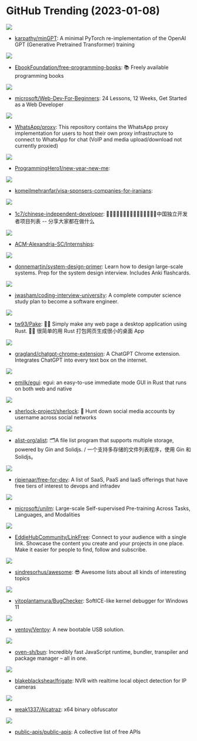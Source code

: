# GitHub Trending (2023-01-08)

![](https://img.shields.io/badge/Python-New%20579-green?style=flat-square&logo=appveyor)
- [karpathy/minGPT](https://github.com/karpathy/minGPT): A minimal PyTorch re-implementation of the OpenAI GPT (Generative Pretrained Transformer) training

![](https://img.shields.io/badge/none-New%20184-green?style=flat-square&logo=appveyor)
- [EbookFoundation/free-programming-books](https://github.com/EbookFoundation/free-programming-books): 📚 Freely available programming books

![](https://img.shields.io/badge/JavaScript-New%20224-green?style=flat-square&logo=appveyor)
- [microsoft/Web-Dev-For-Beginners](https://github.com/microsoft/Web-Dev-For-Beginners): 24 Lessons, 12 Weeks, Get Started as a Web Developer

![](https://img.shields.io/badge/Shell-New%20137-green?style=flat-square&logo=appveyor)
- [WhatsApp/proxy](https://github.com/WhatsApp/proxy): This repository contains the WhatsApp proxy implementation for users to host their own proxy infrastructure to connect to WhatsApp for chat (VoIP and media upload/download not currently proxied)

![](https://img.shields.io/badge/none-New%206-green?style=flat-square&logo=appveyor)
- [ProgrammingHero1/new-year-new-me](https://github.com/ProgrammingHero1/new-year-new-me): 

![](https://img.shields.io/badge/none-New%2087-green?style=flat-square&logo=appveyor)
- [komeilmehranfar/visa-sponsers-companies-for-iranians](https://github.com/komeilmehranfar/visa-sponsers-companies-for-iranians): 

![](https://img.shields.io/badge/none-New%2095-green?style=flat-square&logo=appveyor)
- [1c7/chinese-independent-developer](https://github.com/1c7/chinese-independent-developer): 👩🏿‍💻👨🏾‍💻👩🏼‍💻👨🏽‍💻👩🏻‍💻中国独立开发者项目列表 -- 分享大家都在做什么

![](https://img.shields.io/badge/none-New%2070-green?style=flat-square&logo=appveyor)
- [ACM-Alexandria-SC/Internships](https://github.com/ACM-Alexandria-SC/Internships): 

![](https://img.shields.io/badge/Python-New%20240-green?style=flat-square&logo=appveyor)
- [donnemartin/system-design-primer](https://github.com/donnemartin/system-design-primer): Learn how to design large-scale systems. Prep for the system design interview. Includes Anki flashcards.

![](https://img.shields.io/badge/none-New%20217-green?style=flat-square&logo=appveyor)
- [jwasham/coding-interview-university](https://github.com/jwasham/coding-interview-university): A complete computer science study plan to become a software engineer.

![](https://img.shields.io/badge/Rust-New%20244-green?style=flat-square&logo=appveyor)
- [tw93/Pake](https://github.com/tw93/Pake): 🤱🏻 Simply make any web page a desktop application using Rust. 🤱🏻 很简单的用 Rust 打包网页生成很小的桌面 App

![](https://img.shields.io/badge/JavaScript-New%2028-green?style=flat-square&logo=appveyor)
- [gragland/chatgpt-chrome-extension](https://github.com/gragland/chatgpt-chrome-extension): A ChatGPT Chrome extension. Integrates ChatGPT into every text box on the internet.

![](https://img.shields.io/badge/Rust-New%2023-green?style=flat-square&logo=appveyor)
- [emilk/egui](https://github.com/emilk/egui): egui: an easy-to-use immediate mode GUI in Rust that runs on both web and native

![](https://img.shields.io/badge/Python-New%2066-green?style=flat-square&logo=appveyor)
- [sherlock-project/sherlock](https://github.com/sherlock-project/sherlock): 🔎 Hunt down social media accounts by username across social networks

![](https://img.shields.io/badge/Go-New%20205-green?style=flat-square&logo=appveyor)
- [alist-org/alist](https://github.com/alist-org/alist): 🗂️A file list program that supports multiple storage, powered by Gin and Solidjs. / 一个支持多存储的文件列表程序，使用 Gin 和 Solidjs。

![](https://img.shields.io/badge/HTML-New%2076-green?style=flat-square&logo=appveyor)
- [ripienaar/free-for-dev](https://github.com/ripienaar/free-for-dev): A list of SaaS, PaaS and IaaS offerings that have free tiers of interest to devops and infradev

![](https://img.shields.io/badge/Python-New%2029-green?style=flat-square&logo=appveyor)
- [microsoft/unilm](https://github.com/microsoft/unilm): Large-scale Self-supervised Pre-training Across Tasks, Languages, and Modalities

![](https://img.shields.io/badge/JavaScript-New%2097-green?style=flat-square&logo=appveyor)
- [EddieHubCommunity/LinkFree](https://github.com/EddieHubCommunity/LinkFree): Connect to your audience with a single link. Showcase the content you create and your projects in one place. Make it easier for people to find, follow and subscribe.

![](https://img.shields.io/badge/none-New%20196-green?style=flat-square&logo=appveyor)
- [sindresorhus/awesome](https://github.com/sindresorhus/awesome): 😎 Awesome lists about all kinds of interesting topics

![](https://img.shields.io/badge/C-New%20140-green?style=flat-square&logo=appveyor)
- [vitoplantamura/BugChecker](https://github.com/vitoplantamura/BugChecker): SoftICE-like kernel debugger for Windows 11

![](https://img.shields.io/badge/C-New%20131-green?style=flat-square&logo=appveyor)
- [ventoy/Ventoy](https://github.com/ventoy/Ventoy): A new bootable USB solution.

![](https://img.shields.io/badge/Zig-New%2067-green?style=flat-square&logo=appveyor)
- [oven-sh/bun](https://github.com/oven-sh/bun): Incredibly fast JavaScript runtime, bundler, transpiler and package manager – all in one.

![](https://img.shields.io/badge/Python-New%2032-green?style=flat-square&logo=appveyor)
- [blakeblackshear/frigate](https://github.com/blakeblackshear/frigate): NVR with realtime local object detection for IP cameras

![](https://img.shields.io/badge/C%2B%2B-New%2065-green?style=flat-square&logo=appveyor)
- [weak1337/Alcatraz](https://github.com/weak1337/Alcatraz): x64 binary obfuscator

![](https://img.shields.io/badge/Python-New%20155-green?style=flat-square&logo=appveyor)
- [public-apis/public-apis](https://github.com/public-apis/public-apis): A collective list of free APIs

